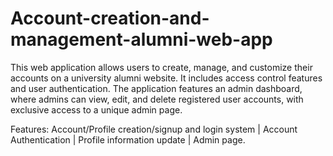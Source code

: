 # Account-creation-and-management-alumni-web-app
This web application allows users to create, manage, and customize their accounts on a university alumni website. It includes access control features and user authentication. The application features an admin dashboard, where admins can view, edit, and delete registered user accounts, with exclusive access to a unique admin page.

Features:
Account/Profile creation/signup and login system | Account Authentication | Profile information update | Admin page.
